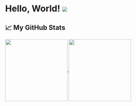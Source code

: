 <h1>Hello, World!
  <a href="https://hits.seeyoufarm.com/api/count/incr/badge.svg?url=https%3A%2F%2Fgithub.com%2Fhayeonrjoe">
    <img src="https://hits.seeyoufarm.com/api/count/incr/badge.svg?url=https%3A%2F%2Fgithub.com%2Fhayeonrjoe&count_bg=%23FF79C6&title_bg=%23282A36&icon=&icon_color=%23F8F8F2&title=visitors&edge_flat=false"/>
  </a>
</h1>

<h2>📈 My GitHub Stats</h2>
<a href="https://github-readme-stats.vercel.app/api?username=hayeonrjoe&theme=dracula">
  <img height=200 align="center" src="https://github-readme-stats.vercel.app/api?username=hayeonrjoe&theme=dracula" />
</a>
<a href="https://github-readme-stats.vercel.app/api/top-langs/?username=hayeonrjoe&layout=compact&theme=dracula">
  <img height=200 align="center" src="https://github-readme-stats.vercel.app/api/top-langs/?username=hayeonrjoe&layout=compact&theme=dracula" />
</a>

<!--
**hayeonrjoe/hayeonrjoe** is a ✨ _special_ ✨ repository because its `README.md` (this file) appears on your GitHub profile.

Here are some ideas to get you started:

- 🔭 I’m currently working on ...
- 🌱 I’m currently learning ...
- 👯 I’m looking to collaborate on ...
- 🤔 I’m looking for help with ...
- 💬 Ask me about ...
- 📫 How to reach me: ...
- 😄 Pronouns: ...
- ⚡ Fun fact: ...
-->
